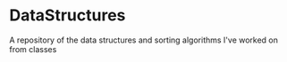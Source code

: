 # DataStructures
A repository of the data structures and sorting algorithms I've worked on from classes
